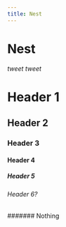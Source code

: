 ```yaml
---
title: Nest
---
```


# Nest

*tweet tweet*

# Header 1

## Header 2

### Header 3

#### Header 4

##### Header 5

###### Header 6?

\####### Nothing
